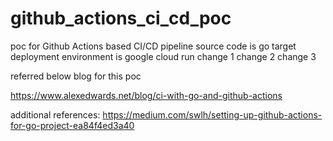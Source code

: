 # github_actions_ci_cd_poc
poc for Github Actions based CI/CD pipeline
source code is go
target deployment environment is google cloud run
change 1 
change 2
change 3

referred below blog for this poc

https://www.alexedwards.net/blog/ci-with-go-and-github-actions

additional references:
https://medium.com/swlh/setting-up-github-actions-for-go-project-ea84f4ed3a40


